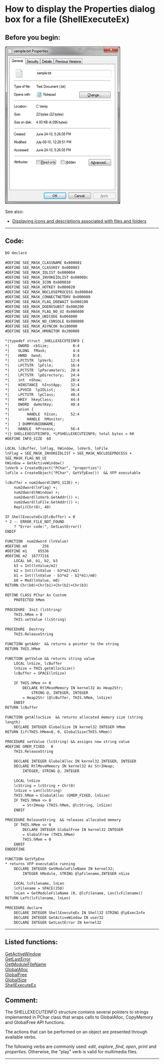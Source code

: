 <link rel="stylesheet" type="text/css" href="../css/win32api.css">  
<link rel="stylesheet" href="https://cdnjs.cloudflare.com/ajax/libs/font-awesome/4.7.0/css/font-awesome.min.css">

# How to display the Properties dialog box for a file (ShellExecuteEx)

## Before you begin:
![](../images/filepropdlg.png)  

See also:

* [Displaying icons and descriptions associated with files and folders](sample_530.md)  
  
***  


## Code:
```foxpro  
DO declare

#DEFINE SEE_MASK_CLASSNAME 0x000001
#DEFINE SEE_MASK_CLASSKEY 0x000003
#DEFINE SEE_MASK_IDLIST 0x000004
#DEFINE SEE_MASK_INVOKEIDLIST 0x00000c
#DEFINE SEE_MASK_ICON 0x000010
#DEFINE SEE_MASK_HOTKEY 0x000020
#DEFINE SEE_MASK_NOCLOSEPROCESS 0x000040
#DEFINE SEE_MASK_CONNECTNETDRV 0x000080
#DEFINE SEE_MASK_FLAG_DDEWAIT 0x000100
#DEFINE SEE_MASK_DOENVSUBST 0x000200
#DEFINE SEE_MASK_FLAG_NO_UI 0x000400
#DEFINE SEE_MASK_UNICODE 0x004000
#DEFINE SEE_MASK_NO_CONSOLE 0x008000
#DEFINE SEE_MASK_ASYNCOK 0x100000
#DEFINE SEE_MASK_HMONITOR 0x200000

*|typedef struct _SHELLEXECUTEINFO {
*|    DWORD  cbSize;           0:4
*|    ULONG  fMask;            4:4
*|    HWND  hwnd;              8:4
*|    LPCTSTR  lpVerb;        12:4
*|    LPCTSTR  lpFile;        16:4
*|    LPCTSTR  lpParameters;  20:4
*|    LPCTSTR  lpDirectory;   24:4
*|    int  nShow;             28:4
*|    HINSTANCE  hInstApp;    32:4
*|    LPVOID  lpIDList;       36:4
*|    LPCTSTR  lpClass;       40:4
*|    HKEY  hkeyClass;        44:4
*|    DWORD  dwHotKey;        48:4
*|    union {
*|        HANDLE  hIcon;      52:4
*|        HANDLE  hMonitor;
*|    } DUMMYUNIONNAME;
*|    HANDLE  hProcess;       56:4
*|} SHELLEXECUTEINFO, *LPSHELLEXECUTEINFO; total bytes = 60
#DEFINE INFO_SIZE  60

LOCAL lcBuffer, lnFlag, hWindow, loVerb, loFile
lnFlag = SEE_MASK_INVOKEIDLIST + SEE_MASK_NOCLOSEPROCESS + SEE_MASK_FLAG_NO_UI
hWindow = GetActiveWindow()
loVerb = CreateObject("PChar", "properties")
loFile = CreateObject("PChar", GetVfpExe())  && VFP executable

lcBuffer = num2dword(INFO_SIZE) +;
	num2dword(lnFlag) +;
	num2dword(hWindow) +;
	num2dword(loVerb.GetAddr()) +;
	num2dword(loFile.GetAddr()) +;
	Repli(Chr(0), 40)

IF ShellExecuteEx(@lcBuffer) = 0
* 2 -- ERROR_FILE_NOT_FOUND
	? "Error code:", GetLastError()
ENDIF

FUNCTION  num2dword (lnValue)
#DEFINE m0       256
#DEFINE m1     65536
#DEFINE m2  16777216
	LOCAL b0, b1, b2, b3
	b3 = Int(lnValue/m2)
	b2 = Int((lnValue - b3*m2)/m1)
	b1 = Int((lnValue - b3*m2 - b2*m1)/m0)
	b0 = Mod(lnValue, m0)
RETURN Chr(b0)+Chr(b1)+Chr(b2)+Chr(b3)

DEFINE CLASS PChar As Custom
	PROTECTED hMem

PROCEDURE  Init (lcString)
	THIS.hMem = 0
	THIS.setValue (lcString)

PROCEDURE  Destroy
	THIS.ReleaseString

FUNCTION getAddr  && returns a pointer to the string
RETURN THIS.hMem

FUNCTION getValue && returns string value
	LOCAL lnSize, lcBuffer
	lnSize = THIS.getAllocSize()
	lcBuffer = SPACE(lnSize)

	IF THIS.hMem <> 0
		DECLARE RtlMoveMemory IN kernel32 As Heap2Str;
			STRING @, INTEGER, INTEGER
		= Heap2Str (@lcBuffer, THIS.hMem, lnSize)
	ENDIF
RETURN lcBuffer

FUNCTION getAllocSize  && returns allocated memory size (string length)
	DECLARE INTEGER GlobalSize IN kernel32 INTEGER hMem
RETURN Iif(THIS.hMem=0, 0, GlobalSize(THIS.hMem))

PROCEDURE setValue (lcString) && assigns new string value
#DEFINE GMEM_FIXED   0
	THIS.ReleaseString

	DECLARE INTEGER GlobalAlloc IN kernel32 INTEGER, INTEGER
	DECLARE RtlMoveMemory IN kernel32 As Str2Heap;
		INTEGER, STRING @, INTEGER

	LOCAL lnSize
	lcString = lcString + Chr(0)
	lnSize = Len(lcString)
	THIS.hMem = GlobalAlloc (GMEM_FIXED, lnSize)
	IF THIS.hMem <> 0
		= Str2Heap (THIS.hMem, @lcString, lnSize)
	ENDIF

PROCEDURE ReleaseString  && releases allocated memory
	IF THIS.hMem <> 0
		DECLARE INTEGER GlobalFree IN kernel32 INTEGER
		= GlobalFree (THIS.hMem)
		THIS.hMem = 0
	ENDIF
ENDDEFINE

FUNCTION GetVfpExe
* returns VFP executable running
	DECLARE INTEGER GetModuleFileName IN kernel32;
		INTEGER hModule, STRING @lpFilename,INTEGER nSize

	LOCAL lcFilename, lnLen
	lcFilename = SPACE(250)
	lnLen = GetModuleFileName (0, @lcFilename, Len(lcFilename))
RETURN Left(lcFilename, lnLen)

PROCEDURE declare
	DECLARE INTEGER ShellExecuteEx IN Shell32 STRING @lpExecInfo
	DECLARE INTEGER GetActiveWindow IN user32
	DECLARE INTEGER GetLastError IN kernel32  
```  
***  


## Listed functions:
[GetActiveWindow](../libraries/user32/GetActiveWindow.md)  
[GetLastError](../libraries/kernel32/GetLastError.md)  
[GetModuleFileName](../libraries/kernel32/GetModuleFileName.md)  
[GlobalAlloc](../libraries/kernel32/GlobalAlloc.md)  
[GlobalFree](../libraries/kernel32/GlobalFree.md)  
[GlobalSize](../libraries/kernel32/GlobalSize.md)  
[ShellExecuteEx](../libraries/shell32/ShellExecuteEx.md)  

## Comment:
The SHELLEXECUTEINFO structure contains several pointers to strings implemented in PChar class that wraps calls to GlobalAlloc, CopyMemory and GlobalFree API functions.  
  
The actions that can be performed on an object are presented through available verbs.   
  
The following verbs are commonly used: *edit*, *explore*, *find*, *open*, *print* and *properties*. Otherwise, the "play" verb is valid for multimedia files.  
  
***  

